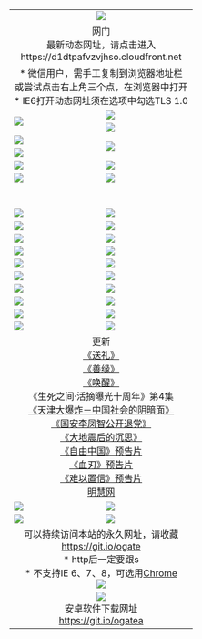 ﻿<table>
  <tr></tr>
  <tr><td colspan=2 align=center><img src="https://cloud.githubusercontent.com/assets/11880933/13434984/f430fae2-e012-11e5-814f-c2df1e82b247.jpg" /></td></tr>
  <tr><td colspan=2 align=center>网门<br>最新动态网址，请点击进入
<br>https://d1dtpafvzvjhso.cloudfront.net
    </td>
  </tr>
  <tr>
    <td colspan=2 align=center>* 微信用户，需手工复制到浏览器地址栏<br>或尝试点击右上角三个点，在浏览器中打开
    <br>* IE6打开动态网址须在选项中勾选TLS 1.0</td>
  </tr>
  <tr>
    <td rowspan=2><a href="https://d1dtpafvzvjhso.cloudfront.net/ogUP.aspx?name=11DKC.mp4&list=11DKC" target="_blank"><img src="https://d1dtpafvzvjhso.cloudfront.net/Up/11DKC1.jpg" /></a></td> 
    <td><div><a href="https://d1dtpafvzvjhso.cloudfront.net/ogUP.aspx?name=LRWS.mp4&list=LRWS" target="_blank"><img src="https://d1dtpafvzvjhso.cloudfront.net/Up/LRWS.jpg" /></a></td>
   </tr>
  <tr>
    <td><a href="https://d1dtpafvzvjhso.cloudfront.net/ogNiceVedio.aspx" target="_blank"><img src="https://d1dtpafvzvjhso.cloudfront.net/Up/11TGKDY.jpg" /></a></td>
  </tr>
  <tr>
    <td><a href="https://d1dtpafvzvjhso.cloudfront.net/ogUP.aspx?name=JQR.mp4&count=2" target="_blank"><img src="https://d1dtpafvzvjhso.cloudfront.net/Up/JQR.jpg" /></a></td>   
    <td rowspan=2><a href="https://d1dtpafvzvjhso.cloudfront.net/ogUP.aspx?name=JP.mp4&count=9" target="_blank"><img src="https://d1dtpafvzvjhso.cloudfront.net/Up/JP.jpg" /></td>
  </tr>
  <tr>
    <td><a href="https://d1dtpafvzvjhso.cloudfront.net/ogUP.aspx?name=WH.mp4" target="_blank"><img src="https://d1dtpafvzvjhso.cloudfront.net/Up/WH.jpg" /></a></td>
  </tr>
  <tr>
    <td><a href="https://d1dtpafvzvjhso.cloudfront.net/ogUP.aspx?name=SSZJ.mp4&list=SSZJ" target="_blank"><img src="https://d1dtpafvzvjhso.cloudfront.net/Up/SSZJ.jpg" /></a></td>
    <td><a href="https://d1dtpafvzvjhso.cloudfront.net/ogUP.aspx?name=1XQK.mp4&count=13" target="_blank"><img src="https://d1dtpafvzvjhso.cloudfront.net/Up/1XQK.jpg" /></a</td>
  </tr>
  <tr>
    <td><a href="https://d1dtpafvzvjhso.cloudfront.net/ogUP.aspx?name=ZY.mp4&count=2015|16" target="_blank"><img src="https://d1dtpafvzvjhso.cloudfront.net/Up/ZY.jpg" /></a</td>
    <td><a href="https://d1dtpafvzvjhso.cloudfront.net/ogUP.aspx?name=XTFY.mp4&count=B|2,A|24" target="_blank"><img src="https://d1dtpafvzvjhso.cloudfront.net/Up/XTFY.jpg" /></a></td>
  </tr>
  <tr height="40">
  </tr>
  <tr>
    <td><a href="https://d1dtpafvzvjhso.cloudfront.net/ogUP.aspx?name=4SQQ.mp4&list=4SQQ" target="_blank"><img src="https://d1dtpafvzvjhso.cloudfront.net/Up/4SQQ0.jpg"/></a></td>
    <td><a href="https://d1dtpafvzvjhso.cloudfront.net/ogUP.aspx?name=4SHQ.mp4&list=4SHQ" target="_blank"><img src="https://d1dtpafvzvjhso.cloudfront.net/Up/4SHQ0.jpg"/></a></td>
  </tr>
  <tr>
    <td><a href="https://d1dtpafvzvjhso.cloudfront.net/ogUP.aspx?name=4SZG.mp4&list=4SZG" target="_blank"><img src="https://d1dtpafvzvjhso.cloudfront.net/Up/4SZG0.jpg"/></a></td>
    <td><a href="https://d1dtpafvzvjhso.cloudfront.net/ogUP.aspx?name=4SDJ.mp4&list=4SDJ" target="_blank"><img src="https://d1dtpafvzvjhso.cloudfront.net/Up/4SDJ0.jpg"/></a></td>
  </tr>
  <tr>
    <td><a href="https://d1dtpafvzvjhso.cloudfront.net/ogUP.aspx?name=4SGX.mp4&list=4SGX" target="_blank"><img src="https://d1dtpafvzvjhso.cloudfront.net/Up/4SGX0.jpg"/></a></td>
    <td><a href="https://d1dtpafvzvjhso.cloudfront.net/ogUP.aspx?name=4SHD.mp4&list=4SHD" target="_blank"><img src="https://d1dtpafvzvjhso.cloudfront.net/Up/4SHD0.jpg"/></a></td>
  </tr>
  <tr>
    <td><a href="https://d1dtpafvzvjhso.cloudfront.net/ogUP.aspx?name=4CTX.mp4&list=4CTX" target="_blank"><img src="https://d1dtpafvzvjhso.cloudfront.net/Up/4CTX0.jpg"/></a></td>
    <td><a href="https://d1dtpafvzvjhso.cloudfront.net/ogUP.aspx?name=4CWZ.mp4&list=4CWZ" target="_blank"><img src="https://d1dtpafvzvjhso.cloudfront.net/Up/4CWZ0.jpg"/></a></td>
  </tr>
  <tr>
    <td><a href="https://d1dtpafvzvjhso.cloudfront.net/onUP.aspx?name=https://d25hxnyejux8es.cloudfront.net/" target="_blank"><img src="https://d1dtpafvzvjhso.cloudfront.net/Up/0DTW.jpg"/></a></td>
    <td><a href="https://d1dtpafvzvjhso.cloudfront.net/onUP.aspx?name=https://d240ns8up8earz.cloudfront.net/acenter/" target="_blank"><img src="https://d1dtpafvzvjhso.cloudfront.net/Up/0TDW.jpg" /></a></td>
  </tr>
  <tr>
    <td><a href="https://d1dtpafvzvjhso.cloudfront.net/onUP.aspx?name=https://d4508d6vomz2p.cloudfront.net/gb/nsc413.htm" target="_blank"><img src="https://d1dtpafvzvjhso.cloudfront.net/Up/0DJY.jpg" /></a></td>
    <td><a href="https://d1dtpafvzvjhso.cloudfront.net/onUP.aspx?name=https://d3bxwq7vzudb5l.cloudfront.net/xtr/gb/prog204.html" target="_blank"><img src="https://d1dtpafvzvjhso.cloudfront.net/Up/0XTR.jpg" /></a></td>
  </tr>
  <tr>
    <td><a href="https://d1dtpafvzvjhso.cloudfront.net/onUP.aspx?name=https://d3aj00iefsmfgc.cloudfront.net/" target="_blank"><img src="https://d1dtpafvzvjhso.cloudfront.net/Up/0MHW.jpg" /></a></td>
    <td><a href="https://d1dtpafvzvjhso.cloudfront.net/onUP.aspx?name=https://d1sbg9daat0zu5.cloudfront.net/" target="_blank"><img src="https://d1dtpafvzvjhso.cloudfront.net/Up/0ZJW.jpg" /></a></td>
  </tr>
  <tr>
    <td><a href="https://d1dtpafvzvjhso.cloudfront.net/ogUP.aspx?name=0FG.zip" target="_blank"><img src="https://d1dtpafvzvjhso.cloudfront.net/Up/0FG.jpg" /></a></td>
    <td><a href="https://d1dtpafvzvjhso.cloudfront.net/ogUP.aspx?name=0FGA.apk" target="_blank"><img src="https://d1dtpafvzvjhso.cloudfront.net/Up/0FGA.jpg" /></a></td>
  </tr>
  <tr>
    <td><a href="https://d1dtpafvzvjhso.cloudfront.net/ogUP.aspx?name=0U.zip" target="_blank"><img src="https://d1dtpafvzvjhso.cloudfront.net/Up/0U.jpg" /></a></td>
    <td><a href="https://d1dtpafvzvjhso.cloudfront.net/ogUP.aspx?name=0UA.apk" target="_blank"><img src="https://d1dtpafvzvjhso.cloudfront.net/Up/0UA.jpg" /></a></td>
  </tr>
  <tr>
    <td><a href="https://d1dtpafvzvjhso.cloudfront.net/ogUP.aspx?name=0iPPOTV.zip" target="_blank"><img src="https://d1dtpafvzvjhso.cloudfront.net/Up/0iPPOTV.jpg" /></a></td>
    <td><a href="https://d1dtpafvzvjhso.cloudfront.net/ogUP.aspx?name=0iNTD.apk" target="_blank"><img src="https://d1dtpafvzvjhso.cloudfront.net/Up/0iNTD.jpg" /></a></td>
  </tr>
  <tr>
    <td colspan=2 align=center>更新<br>
      <a href="https://d1dtpafvzvjhso.cloudfront.net/ogUP.aspx?name=4ESL.mp4" target="_blank">《送礼》</a><br>
      <a href="https://d1dtpafvzvjhso.cloudfront.net/ogUP.aspx?name=4ESY.mp4" target="_blank">《善缘》</a><br>
      <a href="https://d1dtpafvzvjhso.cloudfront.net/ogUP.aspx?name=4EHX.mp4" target="_blank">《唤醒》</a><br>
      《生死之间·活摘曝光十周年》第4集</a><br>
      <a href="https://d1dtpafvzvjhso.cloudfront.net/ogUP.aspx?name=4TJDBZ.mp4" target="_blank">《天津大爆炸－中国社会的阴暗面》</a><br>
      <a href="https://d1dtpafvzvjhso.cloudfront.net/ogUP.aspx?name=4LFZ.mp4" target="_blank">《国安李凤智公开退党》</a><br>
      <a href="https://d1dtpafvzvjhso.cloudfront.net/ogUP.aspx?name=4DDZHDCS.mp4" target="_blank">《大地震后的沉思》</a><br>
      <a href="https://d1dtpafvzvjhso.cloudfront.net/ogUP.aspx?name=11ZYZG0.mp4" target="_blank">《自由中国》预告片</a><br>
      <a href="https://d1dtpafvzvjhso.cloudfront.net/ogUP.aspx?name=11XR.mp4" target="_blank">《血刃》预告片</a><br>
      <a href="https://d1dtpafvzvjhso.cloudfront.net/ogUP.aspx?name=11NYZX.mp4&count=2" target="_blank">《难以置信》预告片</a><br>
      <a href="https://d1dtpafvzvjhso.cloudfront.net/onUP.aspx?name=https://www.minghui.org/" target="_blank">明慧网</a></td>
    </td>
  </tr>
  <tr>
    <td><a href="https://d1dtpafvzvjhso.cloudfront.net/ogNice.aspx" target="_blank"><img src="https://cloud.githubusercontent.com/assets/11880933/13720378/f84bb392-e841-11e5-8739-815049dd6ff8.jpg" /></a></td>
    <td><a href="https://d1dtpafvzvjhso.cloudfront.net/onCO.aspx?ob=600事物&op=增删改&args=WH1~%23类型6新闻%7c%23类型6评论&mode=" target="_blank"><img src="https://cloud.githubusercontent.com/assets/11880933/13720380/04d76a16-e842-11e5-8833-e627daa88802.jpg" /></a></td> 
  </tr>
  <tr>
    <td><a href="https://d1dtpafvzvjhso.cloudfront.net/ogDY.aspx" target="_blank"><img src="https://cloud.githubusercontent.com/assets/11880933/13720384/11817090-e842-11e5-9571-7dc2f1af9f42.jpg" /></a></td>
    <td><a href="https://d1dtpafvzvjhso.cloudfront.net/ogST.aspx" target="_blank"><img src="https://cloud.githubusercontent.com/assets/11880933/13720385/1467ea3c-e842-11e5-86df-c96c9a556aaf.jpg" /></a></td> 
  </tr>
  <!--tr>
    <td colspan=2 align=center>
      <微信可扫描以下临时二维码<br/>https://bit.ly/1mBQHW8<br/><a href="https://d1dtpafvzvjhso.cloudfront.net/Up/0WMGDL3.png" target="_blank"><img src="https://d1dtpafvzvjhso.cloudfront.net/Up/0WMGD3.png"/></a>
  </tr-->
  <tr>
    <td colspan=2 align=center>可以持续访问本站的永久网址，请收藏<br/><a href="https://git.io/ogate" target="_blank">https://git.io/ogate</a><br/>* http后一定要跟s<br/>* 不支持IE 6、7、8，可选用<a href="http://www.odisk.org/Upload/0ChromePortable.zip">Chrome</a><br/><a href="https://d1dtpafvzvjhso.cloudfront.net/Up/0WMGDL2.png" target="_blank"><img src="https://d1dtpafvzvjhso.cloudfront.net/Up/0WMGD2.png"/></a></td>
  </tr>
  <tr>
    <td colspan=2 align=center><a href="https://d1dtpafvzvjhso.cloudfront.net/ogUP.aspx?name=0oGate.apk" target="_blank"><img src="https://cloud.githubusercontent.com/assets/11880933/13720399/75e143ee-e842-11e5-9f0a-1421f423c80f.jpg" /></a><br>安卓软件下载网址<br><a href="https://git.io/ogatea">https://git.io/ogatea</a></td>
  </tr>
  <!--tr>
    <td colspan=2 align=center>可能失效的动态网址
    </td>
  </tr-->
</table>
